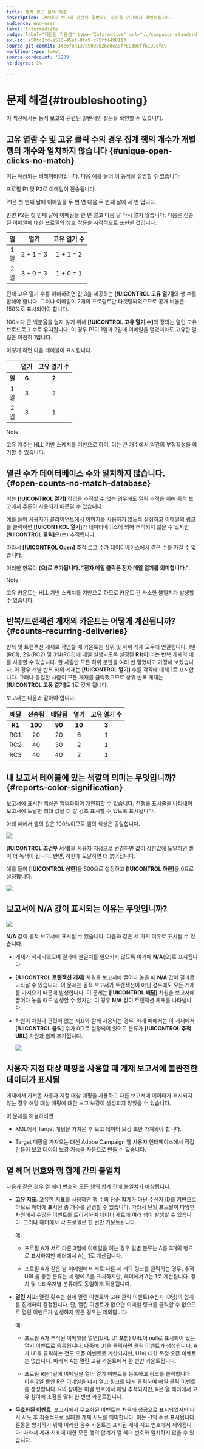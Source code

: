 ```yaml
---
title: 동적 보고 문제 해결
description: 다이내믹 보고와 관련된 일반적인 질문을 여기에서 확인하십시오.
audience: end-user
level: Intermediate
badge: label="제한된 가용성" type="Informative" url="../campaign-standard-migration-home.md" tooltip="마이그레이션된 사용자 Campaign Standard으로 제한됨"
exl-id: a58fc8fd-e510-45ef-8fe9-c75ff4498113
source-git-commit: 34c6f8a137a9085b26c0ea8f78930cff6192cfc9
workflow-type: tm+mt
source-wordcount: '1239'
ht-degree: 1%

---
```


# 문제 해결{#troubleshooting}

이 섹션에서는 동적 보고와 관련된 일반적인 질문을 확인할 수 있습니다.

## 고유 열람 수 및 고유 클릭 수의 경우 집계 행의 개수가 개별 행의 개수와 일치하지 않습니다 {#unique-open-clicks-no-match}

이는 예상되는 비헤이비어입니다.
다음 예를 들어 이 동작을 설명할 수 있습니다.

프로필 P1 및 P2로 이메일이 전송됩니다.

P1은 첫 번째 날에 이메일을 두 번 연 다음 두 번째 날에 세 번 엽니다.

반면 P2는 첫 번째 날에 이메일을 한 번 열고 다음 날 다시 열지 않습니다.
다음은 전송된 이메일에 대한 프로필의 상호 작용을 시각적으로 표현한 것입니다.

<table> 
 <thead> 
  <tr> 
   <th align="center"> <strong>일</strong> <br/> </th> 
   <th align="center"> <strong>열기</strong> <br/> </th> 
   <th align="center"> <strong>고유 열기 수</strong> <br/> </th> 
  </tr> 
 </thead> 
 <tbody> 
  <tr> 
   <td align="center"> 1<br/>일 </td> 
   <td align="center"> 2 + 1 = 3<br/> </td> 
   <td align="center"> 1 + 1 = 2<br/> </td> 
  </tr> 
  <tr> 
   <td align="center"> 2<br/>일 </td> 
   <td align="center"> 3 + 0 = 3<br/> </td> 
   <td align="center"> 1 + 0 = 1<br/> </td> 
  </tr>
 </tbody> 
</table>

전체 고유 열기 수를 이해하려면 값 3을 제공하는 **[!UICONTROL 고유 열기]**&#x200B;의 행 수를 합해야 합니다. 그러나 이메일이 2개의 프로필로만 타겟팅되었으므로 공개 비율은 150%로 표시되어야 합니다.

100보다 큰 백분율을 얻지 않기 위해 **[!UICONTROL 고유 열기 수]**&#x200B;의 정의는 열린 고유 브로드로그 수로 유지됩니다. 이 경우 P1이 1일과 2일에 이메일을 열었더라도 고유한 열림은 여전히 1입니다.

이렇게 하면 다음 테이블이 표시됩니다.

<table> 
 <thead> 
  <tr> 
   <th align="center"> <strong></strong> <br/> </th> 
   <th align="center"> <strong>열기</strong> <br/> </th> 
   <th align="center"> <strong>고유 열기 수</strong> <br/> </th> 
  </tr> 
 </thead> 
 <tbody> 
  <tr> 
   <td align="center"> <strong>일 </strong><br/> </td> 
   <td align="center"> <strong> 6 </strong><br/> </td> 
   <td align="center"> <strong> 2</strong><br/> </td>
  </tr> 
  <tr> 
   <td align="center"> 1<br/>일 </td> 
   <td align="center"> 3<br/> </td> 
   <td align="center"> 2<br/> </td>
  </tr> 
  <tr> 
   <td align="center"> 2<br/>일 </td> 
   <td align="center"> 3<br/> </td> 
   <td align="center"> 1<br/> </td> 
  </tr> 
 </tbody> 
</table>

>[!NOTE]
>
>고유 개수는 HLL 기반 스케치를 기반으로 하며, 이는 큰 개수에서 약간의 부정확성을 야기할 수 있습니다.

## 열린 수가 데이터베이스 수와 일치하지 않습니다. {#open-counts-no-match-database}

이는 **[!UICONTROL 열기]** 작업을 추적할 수 없는 경우에도 열림 추적을 위해 동적 보고에서 추론이 사용되기 때문일 수 있습니다.

예를 들어 사용자가 클라이언트에서 이미지를 사용하지 않도록 설정하고 이메일의 링크를 클릭하면 **[!UICONTROL 열기]**&#x200B;가 데이터베이스에 의해 추적되지 않을 수 있지만 **[!UICONTROL 클릭]**&#x200B;은(는) 추적됩니다.

따라서 **[!UICONTROL Open]** 추적 로그 수가 데이터베이스에서 같은 수를 가질 수 없습니다.

이러한 항목이 **(으)로 추가됩니다. &quot;전자 메일 클릭은 전자 메일 열기를 의미합니다.&quot;**.

>[!NOTE]
>
>고유 카운트는 HLL 기반 스케치를 기반으로 하므로 카운트 간 사소한 불일치가 발생할 수 있습니다.

## 반복/트랜잭션 게재의 카운트는 어떻게 계산됩니까? {#counts-recurring-deliveries}

반복 및 트랜잭션 게재로 작업할 때 카운트는 상위 및 하위 게재 모두에 연결됩니다.
1일(RC1), 2일(RC2) 및 3일(RC3)에 매일 실행되도록 설정된 **R1**(이)라는 반복 게재의 예를 사용할 수 있습니다.
한 사람만 모든 하위 분만을 여러 번 열었다고 가정해 보겠습니다. 이 경우 개별 반복 하위 게재는 **[!UICONTROL 열기]** 수를 각각에 대해 1로 표시합니다.
그러나 동일한 사람이 모든 게재를 클릭했으므로 상위 반복 게재는 **[!UICONTROL 고유 열기]**&#x200B;도 1로 갖게 됩니다.

보고서는 다음과 같아야 합니다.

<table> 
 <thead> 
  <tr> 
   <th align="center"> <strong>배달</strong> <br/> </th> 
   <th align="center"> <strong>전송됨</strong> <br/> </th> 
   <th align="center"> <strong>배달됨</strong> <br/> </th>
   <th align="center"> <strong>열기</strong> <br/> </th> 
   <th align="center"> <strong>고유 열기 수</strong> <br/> </th>
  </tr> 
 </thead> 
 <tbody> 
  <tr> 
   <td align="center"> <strong>R1</strong><br/> </td> 
   <td align="center"> <strong>100</strong><br/> </td> 
   <td align="center"> <strong>90</strong><br/> </td> 
   <td align="center"> <strong>10</strong><br/> </td> 
   <td align="center"> <strong>3</strong><br/> </td> 
  </tr> 
  <tr> 
   <td align="center"> RC1<br/> </td> 
   <td align="center"> 20<br/> </td> 
   <td align="center"> 20<br/> </td> 
   <td align="center"> 6<br/> </td> 
   <td align="center"> 1<br/> </td> 
  </tr>
    <tr> 
   <td align="center"> RC2<br/> </td> 
   <td align="center"> 40<br/> </td> 
   <td align="center"> 30<br/> </td> 
   <td align="center"> 2<br/> </td> 
   <td align="center"> 1<br/> </td> 
  </tr> 
    <tr> 
   <td align="center"> RC3<br/> </td> 
   <td align="center"> 40<br/> </td> 
   <td align="center"> 40<br/> </td> 
   <td align="center"> 2<br/> </td> 
   <td align="center"> 1<br/> </td> 
  </tr> 
 </tbody> 
</table>

## 내 보고서 테이블에 있는 색깔의 의미는 무엇입니까? {#reports-color-signification}

보고서에 표시된 색상은 임의화되어 개인화할 수 없습니다. 진행률 표시줄을 나타내며 보고서에 도달한 최대 값을 더 잘 강조 표시할 수 있도록 표시됩니다.

아래 예에서 셀의 값은 100%이므로 셀의 색상은 동일합니다.

![](assets/troubleshooting_1.png)

**[!UICONTROL 조건부 서식]**&#x200B;을 사용자 지정으로 변경하면 값이 상한값에 도달하면 셀이 더 녹색이 됩니다. 반면, 하한에 도달하면 더 붉어집니다.

예를 들어 **[!UICONTROL 상한]**&#x200B;을 500으로 설정하고 **[!UICONTROL 하한]**&#x200B;을 0으로 설정합니다.

![](assets/troubleshooting_2.png)

## 보고서에 N/A 값이 표시되는 이유는 무엇입니까?

![](assets/troubleshooting_3.png)

**N/A** 값이 동적 보고서에 표시될 수 있습니다. 다음과 같은 세 가지 이유로 표시될 수 있습니다.

* 게재가 삭제되었으며 결과에 불일치를 일으키지 않도록 여기에 **N/A**(으)로 표시됩니다.
* **[!UICONTROL 트랜잭션 게재]** 차원을 보고서에 끌어다 놓을 때 **N/A** 값이 결과로 나타날 수 있습니다. 이 문제는 동적 보고서가 트랜잭션이 아닌 경우에도 모든 게재를 가져오기 때문에 발생합니다. 이 문제는 **[!UICONTROL 배달]** 차원을 보고서에 끌어다 놓을 때도 발생할 수 있지만, 이 경우 **N/A** 값이 트랜잭션 게재를 나타냅니다.
* 차원이 차원과 관련이 없는 지표와 함께 사용되는 경우. 아래 예에서는 이 게재에서 **[!UICONTROL 클릭]** 수가 0으로 설정되어 있어도 분류가 **[!UICONTROL 추적 URL]** 차원과 함께 추가됩니다.

  ![](assets/troubleshooting_4.png)

## 사용자 지정 대상 매핑을 사용할 때 게재 보고서에 불완전한 데이터가 표시됨

게재에서 가져온 사용자 지정 대상 매핑을 사용하고 다른 보고서에 데이터가 표시되지 않는 경우 해당 대상 매핑에 대한 보고 보강이 생성되지 않았을 수 있습니다.

이 문제를 해결하려면

* XML에서 Target 매핑을 가져온 후 보고 데이터 보강 또한 가져와야 합니다.

* Target 매핑을 가져오는 대신 Adobe Campaign 웹 사용자 인터페이스에서 직접 만들어 보고 데이터 보강 기능을 자동으로 만들 수 있습니다.

## 열 헤더 번호와 행 합계 간의 불일치

다음과 같은 경우 열 헤더 번호와 모든 행의 합계 간에 불일치가 예상됩니다.

* **고유 지표**: 고유한 지표를 사용하면 행 수의 단순 합계가 아닌 수신자 ID를 기반으로 하므로 헤더에 표시된 총 개수를 변경할 수 있습니다. 따라서 단일 프로필이 다양한 차원에서 수많은 이벤트를 트리거하여 데이터 세트에 여러 행이 발생할 수 있습니다. 그러나 헤더에서 각 프로필은 한 번만 카운트됩니다.

  예:

   * 프로필 A가 서로 다른 3일에 이메일을 여는 경우 일별 분류는 A를 3개의 행으로 표시하지만 헤더에서 A는 1로 계산됩니다.

   * 프로필 A가 같은 날 이메일에서 서로 다른 세 개의 링크를 클릭하는 경우, 추적 URL을 통한 분류는 세 행에 A를 표시하지만, 헤더에서 A는 1로 계산됩니다. 장치 및 브라우저별 분류에도 동일하게 적용됩니다.

* **열린 지표**: 열린 횟수는 실제 열린 이벤트와 고유 클릭 이벤트(수신자 ID당)의 합계를 집계하여 결정됩니다. 단, 열린 이벤트가 없으면 이메일 링크를 클릭할 수 없으므로 열린 이벤트가 발생하지 않은 경우는 제외합니다.

  예:

   * 프로필 A가 추적된 이메일을 열면(URL U1 포함) URL이 null로 표시되어 있는 열기 이벤트로 등록됩니다. 나중에 U1을 클릭하면 클릭 이벤트가 생성됩니다. A가 U1을 클릭하는 것도 오픈 이벤트로 계산되지만, U1에 대한 특정 오픈 이벤트는 없습니다. 따라서 A는 열린 고유 카운트에서 한 번만 카운트됩니다.

   * 프로필 R은 1일에 이메일을 열어 열기 이벤트를 등록하고 링크를 클릭합니다. 이후 2일 동안 R은 이메일을 다시 열고 링크를 다시 클릭하여 매일 클릭 이벤트를 생성합니다. R의 참여는 미결 번호에서 매일 추적되지만, R은 열 헤더에서 고유 참여에 초점을 맞춰 한 번만 카운트됩니다.

* **무효화된 이벤트**: 보고서에서 무효화된 이벤트는 처음에 성공으로 표시되었지만 다시 시도 후 최종적으로 실패한 게재 시도를 의미합니다. 이는 -1의 수로 표시됩니다. 혼동을 방지하기 위해 이러한 음수 카운트는 표시된 게재 지표 번호에서 제외됩니다. 따라서 게재 지표에 대한 모든 행의 합계가 열 헤더 번호와 일치하지 않을 수 있습니다.
